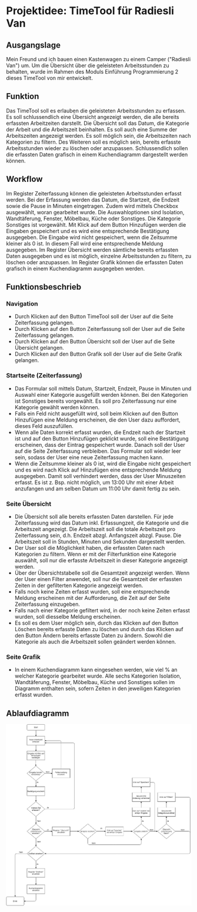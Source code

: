 # Projektidee: TimeTool für Radiesli Van

## Ausgangslage
Mein Freund und ich bauen einen Kastenwagen zu einem Camper ("Radiesli Van") um. Um die Übersicht über die geleisteten Arbeitsstunden zu behalten, wurde im Rahmen des Moduls Einführung Programmierung 2 dieses TimeTool von mir entwickelt.

## Funktion
Das TimeTool soll es erlauben die geleisteten Arbeitsstunden zu erfassen. Es soll schlussendlich eine Übersicht angezeigt werden, die alle bereits erfassten Arbeitzeiten darstellt. Die Übersicht soll das Datum, die Kategorie der Arbeit und die Arbeitszeit beinhalten. Es soll auch eine Summe der Arbeitszeiten angezeigt werden. Es soll möglich sein, die Arbeitszeiten nach Kategorien zu filtern. Des Weiteren soll es möglich sein, bereits erfasste Arbeitsstunden wieder zu löschen oder anzupassen. Schlussendlich sollen die erfassten Daten grafisch in einem Kuchendiagramm dargestellt werden können.

## Workflow
Im Register Zeiterfassung können die geleisteten Arbeitsstunden erfasst werden. Bei der Erfassung werden das Datum, die Startzeit, die Endzeit sowie die Pause in Minuten eingetragen. Zudem wird mittels Checkbox ausgewählt, woran gearbeitet wurde. Die Auswahloptionen sind Isolation, Wandtäferung, Fenster, Möbelbau, Küche oder Sonstiges. Die Kategorie Sonstiges ist vorgewählt. Mit Klick auf dem Button Hinzufügen werden die Eingaben gespeichert und es wird eine entsprechende Bestätigung ausgegeben. Die Eingabe wird nicht gespeichert, wenn die Zeitsumme kleiner als 0 ist. In diesem Fall wird eine entsprechende Meldung ausgegeben. Im Register Übersicht werden sämtliche bereits erfassten Daten ausgegeben und es ist möglich, einzelne Arbeitsstunden zu filtern, zu löschen oder anzupassen. Im Register Grafik können die erfassten Daten grafisch in einem Kuchendiagramm ausgegeben werden.

## Funktionsbeschrieb

### Navigation
- Durch Klicken auf den Button TimeTool soll der User auf die Seite Zeiterfassung gelangen.
- Durch Klicken auf den Button Zeiterfassung soll der User auf die Seite Zeiterfassung gelangen.
- Durch Klicken auf den Button Übersicht soll der User auf die Seite Übersicht gelangen. 
- Durch Klicken auf den Button Grafik soll der User auf die Seite Grafik gelangen.

### Startseite (Zeiterfassung)
- Das Formular soll mittels Datum, Startzeit, Endzeit, Pause in Minuten und Auswahl einer Kategorie ausgefüllt werden können. Bei den Kategorien ist Sonstiges bereits vorgewählt. Es soll pro Zeiterfassung nur eine Kategorie gewählt werden können.
- Falls ein Feld nicht ausgefüllt wird, soll beim Klicken auf den Button Hinzufügen eine Meldung erscheinen, die den User dazu auffordert, dieses Feld auszufüllen.
- Wenn alle Daten korrekt erfasst wurden, die Endzeit nach der Startzeit ist und auf den Button Hinzufügen geklickt wurde, soll eine Bestätigung erscheinen, dass der Eintrag gespeichert wurde. Danach soll der User auf die Seite Zeiterfassung verbleiben. Das Formular soll wieder leer sein, sodass der User eine neue Zeiterfassung machen kann. 
- Wenn die Zeitsumme kleiner als 0 ist, wird die Eingabe nicht gespeichert und es wird nach Klick auf Hinzufügen eine entsprechende Meldung ausgegeben. Damit soll verhindert werden, dass der User Minuszeiten erfasst. Es ist z. Bsp. nicht möglich, um 13:00 Uhr mit einer Arbeit anzufangen und am selben Datum um 11:00 Uhr damit fertig zu sein.

### Seite Übersicht
- Die Übersicht soll alle bereits erfassten Daten darstellen. Für jede Zeiterfassung wird das Datum inkl. Erfassungzeit, die Kategorie und die Arbeitszeit angezeigt. Die Arbeitszeit soll die totale Arbeitszeit pro Zeiterfassung sein, d.h. Endzeit abzgl. Anfangszeit abzgl. Pause. Die Arbeitszeit soll in Stunden, Minuten und Sekunden dargestellt werden.
- Der User soll die Möglichkeit haben, die erfassten Daten nach Kategorien zu filtern. Wenn er mit der Filterfunktion eine Kategorie auswählt, soll nur die erfasste Arbeitszeit in dieser Kategorie angezeigt werden.
- Über der Übersichtstabelle soll die Gesamtzeit angezeigt werden. Wenn der User einen Filter anwendet, soll nur die Gesamtzeit der erfassten Zeiten in der gefilterten Kategorie angezeigt werden.
- Falls noch keine Zeiten erfasst wurden, soll eine entsprechende Meldung erscheinen mit der Aufforderung, die Zeit auf der Seite Zeiterfassung einzugeben.
- Falls nach einer Kategorie gefiltert wird, in der noch keine Zeiten erfasst wurden, soll diesselbe Meldung erscheinen.
- Es soll es dem User möglich sein, durch das Klicken auf den Button Löschen bereits erfasste Daten zu löschen und durch das Klicken auf den Button Ändern bereits erfasste Daten zu ändern. Sowohl die Kategorie als auch die Arbeitszeit sollen geändert werden können.

### Seite Grafik
- In einem Kuchendiagramm kann eingesehen werden, wie viel % an welcher Kategorie gearbeitet wurde. Alle sechs Kategorien Isolation, Wandtäferung, Fenster, Möbelbau, Küche und Sonstiges sollen im Diagramm enthalten sein, sofern Zeiten in den jeweiligen Kategorien erfasst wurden.

## Ablaufdiagramm
![alt text](https://github.com/alcav/PROG2_new/blob/main/static/Ablaufdiagramm.jpg)